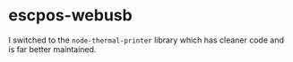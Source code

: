 # escpos-webusb

I switched to the `node-thermal-printer` library which has cleaner code and is far better maintained.
